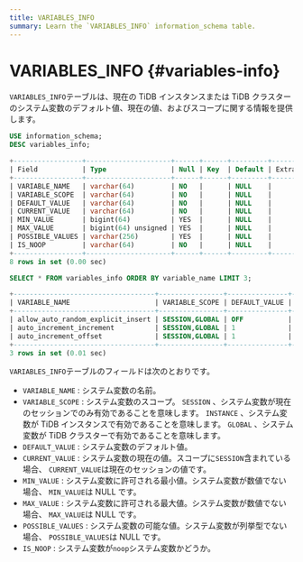 ```yaml
---
title: VARIABLES_INFO
summary: Learn the `VARIABLES_INFO` information_schema table.
---
```


# VARIABLES_INFO {#variables-info}

`VARIABLES_INFO`テーブルは、現在の TiDB インスタンスまたは TiDB クラスターのシステム変数のデフォルト値、現在の値、およびスコープに関する情報を提供します。

```sql
USE information_schema;
DESC variables_info;
```

```sql
+-----------------+---------------------+------+------+---------+-------+
| Field           | Type                | Null | Key  | Default | Extra |
+-----------------+---------------------+------+------+---------+-------+
| VARIABLE_NAME   | varchar(64)         | NO   |      | NULL    |       |
| VARIABLE_SCOPE  | varchar(64)         | NO   |      | NULL    |       |
| DEFAULT_VALUE   | varchar(64)         | NO   |      | NULL    |       |
| CURRENT_VALUE   | varchar(64)         | NO   |      | NULL    |       |
| MIN_VALUE       | bigint(64)          | YES  |      | NULL    |       |
| MAX_VALUE       | bigint(64) unsigned | YES  |      | NULL    |       |
| POSSIBLE_VALUES | varchar(256)        | YES  |      | NULL    |       |
| IS_NOOP         | varchar(64)         | NO   |      | NULL    |       |
+-----------------+---------------------+------+------+---------+-------+
8 rows in set (0.00 sec)
```

```sql
SELECT * FROM variables_info ORDER BY variable_name LIMIT 3;
```

```sql
+-----------------------------------+----------------+---------------+---------------+-----------+-----------+-----------------+---------+
| VARIABLE_NAME                     | VARIABLE_SCOPE | DEFAULT_VALUE | CURRENT_VALUE | MIN_VALUE | MAX_VALUE | POSSIBLE_VALUES | IS_NOOP |
+-----------------------------------+----------------+---------------+---------------+-----------+-----------+-----------------+---------+
| allow_auto_random_explicit_insert | SESSION,GLOBAL | OFF           | OFF           |      NULL |      NULL | NULL            | NO      |
| auto_increment_increment          | SESSION,GLOBAL | 1             | 1             |         1 |     65535 | NULL            | NO      |
| auto_increment_offset             | SESSION,GLOBAL | 1             | 1             |         1 |     65535 | NULL            | NO      |
+-----------------------------------+----------------+---------------+---------------+-----------+-----------+-----------------+---------+
3 rows in set (0.01 sec)
```

`VARIABLES_INFO`テーブルのフィールドは次のとおりです。

-   `VARIABLE_NAME` : システム変数の名前。
-   `VARIABLE_SCOPE` : システム変数のスコープ。 `SESSION` 、システム変数が現在のセッションでのみ有効であることを意味します。 `INSTANCE` 、システム変数が TiDB インスタンスで有効であることを意味します。 `GLOBAL` 、システム変数が TiDB クラスターで有効であることを意味します。
-   `DEFAULT_VALUE` : システム変数のデフォルト値。
-   `CURRENT_VALUE` : システム変数の現在の値。スコープに`SESSION`含まれている場合、 `CURRENT_VALUE`は現在のセッションの値です。
-   `MIN_VALUE` : システム変数に許可される最小値。システム変数が数値でない場合、 `MIN_VALUE`は NULL です。
-   `MAX_VALUE` : システム変数に許可される最大値。システム変数が数値でない場合、 `MAX_VALUE`は NULL です。
-   `POSSIBLE_VALUES` : システム変数の可能な値。システム変数が列挙型でない場合、 `POSSIBLE_VALUES`は NULL です。
-   `IS_NOOP` : システム変数が`noop`システム変数かどうか。
